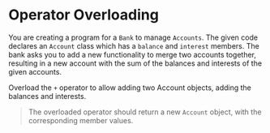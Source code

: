 # Operator Overloading

You are creating a program for a `Bank` to manage `Accounts`. The given code declares an `Account` class which has a `balance` and `interest` members. The bank asks you to add a new functionality to merge two accounts together, resulting in a new account with the sum of the balances and interests of the given accounts.

Overload the `+` operator to allow adding two Account objects, adding the balances and interests.

>The overloaded operator should return a new `Account` object, with the corresponding member values.